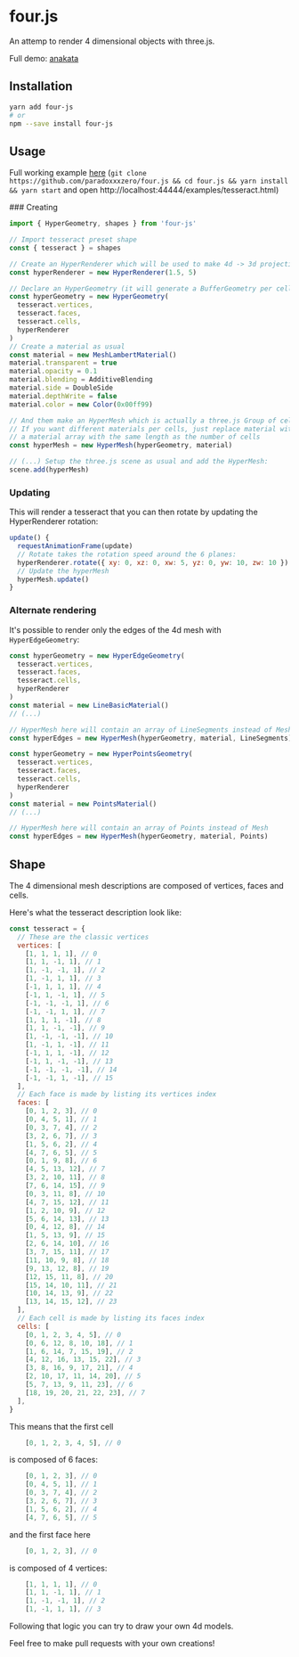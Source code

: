 # four.js

An attemp to render 4 dimensional objects with three.js.

Full demo: [anakata](https://florian.mounier.dev/anakataGL/)

## Installation

```bash
yarn add four-js
# or
npm --save install four-js
```

## Usage

Full working example [here](https://github.com/paradoxxxzero/four.js/blob/master/examples/tesseract.html) (`git clone https://github.com/paradoxxxzero/four.js && cd four.js && yarn install && yarn start` and open http://localhost:44444/examples/tesseract.html)

### Creating

```js
import { HyperGeometry, shapes } from 'four-js'

// Import tesseract preset shape
const { tesseract } = shapes

// Create an HyperRenderer which will be used to make 4d -> 3d projections
const hyperRenderer = new HyperRenderer(1.5, 5)

// Declare an HyperGeometry (it will generate a BufferGeometry per cell)
const hyperGeometry = new HyperGeometry(
  tesseract.vertices,
  tesseract.faces,
  tesseract.cells,
  hyperRenderer
)
// Create a material as usual
const material = new MeshLambertMaterial()
material.transparent = true
material.opacity = 0.1
material.blending = AdditiveBlending
material.side = DoubleSide
material.depthWrite = false
material.color = new Color(0x00ff99)

// And them make an HyperMesh which is actually a three.js Group of cell Mesh
// If you want different materials per cells, just replace material with
// a material array with the same length as the number of cells
const hyperMesh = new HyperMesh(hyperGeometry, material)

// (...) Setup the three.js scene as usual and add the HyperMesh:
scene.add(hyperMesh)
```

### Updating

This will render a tesseract that you can then rotate by updating the HyperRenderer rotation:

```js
update() {
  requestAnimationFrame(update)
  // Rotate takes the rotation speed around the 6 planes:
  hyperRenderer.rotate({ xy: 0, xz: 0, xw: 5, yz: 0, yw: 10, zw: 10 })
  // Update the hyperMesh
  hyperMesh.update()
}
```

### Alternate rendering

It's possible to render only the edges of the 4d mesh with `HyperEdgeGeometry`:

```js
const hyperGeometry = new HyperEdgeGeometry(
  tesseract.vertices,
  tesseract.faces,
  tesseract.cells,
  hyperRenderer
)
const material = new LineBasicMaterial()
// (...)

// HyperMesh here will contain an array of LineSegments instead of Mesh
const hyperEdges = new HyperMesh(hyperGeometry, material, LineSegments)
```

```js
const hyperGeometry = new HyperPointsGeometry(
  tesseract.vertices,
  tesseract.faces,
  tesseract.cells,
  hyperRenderer
)
const material = new PointsMaterial()
// (...)

// HyperMesh here will contain an array of Points instead of Mesh
const hyperEdges = new HyperMesh(hyperGeometry, material, Points)
```

## Shape

The 4 dimensional mesh descriptions are composed of vertices, faces and cells.

Here's what the tesseract description look like:

```js
const tesseract = {
  // These are the classic vertices
  vertices: [
    [1, 1, 1, 1], // 0
    [1, 1, -1, 1], // 1
    [1, -1, -1, 1], // 2
    [1, -1, 1, 1], // 3
    [-1, 1, 1, 1], // 4
    [-1, 1, -1, 1], // 5
    [-1, -1, -1, 1], // 6
    [-1, -1, 1, 1], // 7
    [1, 1, 1, -1], // 8
    [1, 1, -1, -1], // 9
    [1, -1, -1, -1], // 10
    [1, -1, 1, -1], // 11
    [-1, 1, 1, -1], // 12
    [-1, 1, -1, -1], // 13
    [-1, -1, -1, -1], // 14
    [-1, -1, 1, -1], // 15
  ],
  // Each face is made by listing its vertices index
  faces: [
    [0, 1, 2, 3], // 0
    [0, 4, 5, 1], // 1
    [0, 3, 7, 4], // 2
    [3, 2, 6, 7], // 3
    [1, 5, 6, 2], // 4
    [4, 7, 6, 5], // 5
    [0, 1, 9, 8], // 6
    [4, 5, 13, 12], // 7
    [3, 2, 10, 11], // 8
    [7, 6, 14, 15], // 9
    [0, 3, 11, 8], // 10
    [4, 7, 15, 12], // 11
    [1, 2, 10, 9], // 12
    [5, 6, 14, 13], // 13
    [0, 4, 12, 8], // 14
    [1, 5, 13, 9], // 15
    [2, 6, 14, 10], // 16
    [3, 7, 15, 11], // 17
    [11, 10, 9, 8], // 18
    [9, 13, 12, 8], // 19
    [12, 15, 11, 8], // 20
    [15, 14, 10, 11], // 21
    [10, 14, 13, 9], // 22
    [13, 14, 15, 12], // 23
  ],
  // Each cell is made by listing its faces index
  cells: [
    [0, 1, 2, 3, 4, 5], // 0
    [0, 6, 12, 8, 10, 18], // 1
    [1, 6, 14, 7, 15, 19], // 2
    [4, 12, 16, 13, 15, 22], // 3
    [3, 8, 16, 9, 17, 21], // 4
    [2, 10, 17, 11, 14, 20], // 5
    [5, 7, 13, 9, 11, 23], // 6
    [18, 19, 20, 21, 22, 23], // 7
  ],
}
```

This means that the first cell

```js
    [0, 1, 2, 3, 4, 5], // 0
```

is composed of 6 faces:

```js
    [0, 1, 2, 3], // 0
    [0, 4, 5, 1], // 1
    [0, 3, 7, 4], // 2
    [3, 2, 6, 7], // 3
    [1, 5, 6, 2], // 4
    [4, 7, 6, 5], // 5
```

and the first face here

```js
    [0, 1, 2, 3], // 0
```

is composed of 4 vertices:

```js
    [1, 1, 1, 1], // 0
    [1, 1, -1, 1], // 1
    [1, -1, -1, 1], // 2
    [1, -1, 1, 1], // 3
```

Following that logic you can try to draw your own 4d models.

Feel free to make pull requests with your own creations!
